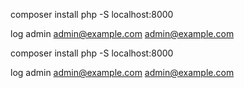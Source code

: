 composer install
php -S localhost:8000

log admin 
 admin@example.com
 admin@example.com

 composer install
php -S localhost:8000

log admin 
 admin@example.com
 admin@example.com